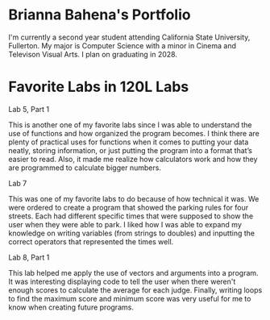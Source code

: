 
# Brianna Bahena's Portfolio

I'm currently a second year student attending California State University, Fullerton. 
My major is Computer Science with a minor in Cinema and Televison Visual Arts. I plan on graduating in 2028.

# Favorite Labs in 120L Labs

Lab 5, Part 1

This is another one of my favorite labs since I was able to understand the use of functions and 
how organized the program becomes. I think there are plenty of practical uses for functions when 
it comes to putting your data neatly, storing information, or just putting the program into a format 
that’s easier to read. Also, it made me realize how calculators work and how they are programmed to 
calculate bigger numbers.

Lab 7

This was one of my favorite labs to do because of how technical it was. We were ordered to create a 
program that showed the parking rules for four streets. Each had different specific times that were 
supposed to show the user when they were able to park. I liked how I was able to expand my knowledge 
on writing variables (from strings to doubles) and inputting the correct operators that represented 
the times well.

Lab 8, Part 1

This lab helped me apply the use of vectors and arguments into a program. It was interesting displaying 
code to tell the user when there weren't enough scores to calculate the average for each judge. Finally, 
writing loops to find the maximum score and minimum score was very useful for me to know when creating 
future programs. 


